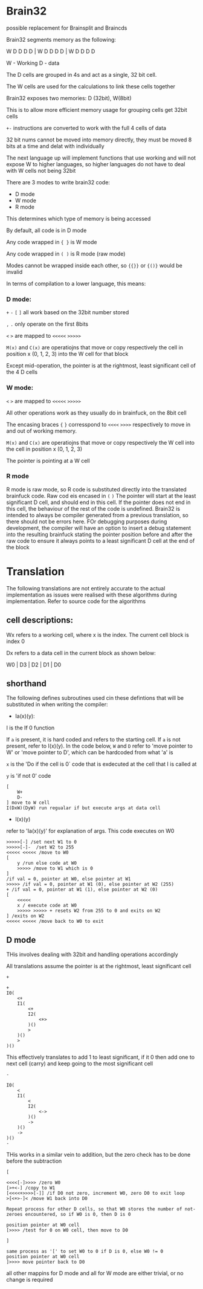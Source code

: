 # Brain32

possible replacement for Brainsplit and Braincds

Brain32 segments memory as the following:

W D D D D | W D D D D | W D D D D

W - Working
D - data

The D cells are grouped in 4s and act as a single, 32 bit cell.

The W cells are used for the calculations to link these cells together

Brain32 exposes two memories: D (32bit), W(8bit)

This is to allow more efficient memory usage for grouping cells get 32bit cells

`+-` instructions are converted to work with the full 4 cells of data

32 bit nums cannot be moved into memory directly, they must be moved 8 bits at a time and delat with individually

The next language up will implement functions that use working and will not expose W to higher languages, so higher languages do not have to deal with W cells not being 32bit



There are 3 modes to write brain32 code:
- D mode
- W mode
- R mode

This determines which type of memory is being accessed

By default, all code is in D mode

Any code wrapped in `{ }` is W mode

Any code wrapped in `( )` is R mode (raw mode)

Modes cannot be wrapped inside each other, so `{{}}` or `{()}` would be invalid

In terms of compilation to a lower language, this means:

### D mode:
`+` `-` `[` `]` all work based on the 32bit number stored

`,` `.` only operate on the first 8bits

`<` `>` are mapped to `<<<<<` `>>>>>`

`M(x)` and `C(x)` are operatiojns that move or copy respectively the cell in position x (0, 1, 2, 3) into the W cell for that block

Except mid-operation, the pointer is at the rightmost, least significant cell of the 4 D cells

### W mode:
`<` `>` are mapped to `<<<<<` `>>>>>`

All other operations work as they usually do in brainfuck, on the 8bit cell

The encasing braces `{` `}` corresspond to `<<<<` `>>>>` respectively to move in and out of working memory.

`M(x)` and `C(x)` are operatiojns that move or copy respectively the W cell into the cell in position x (0, 1, 2, 3)

The pointer is pointing at a W cell

### R mode
R mode is raw mode, so R code is substituted directly into the translated brainfuck code. Raw cod eis encased in `(` `)`
The pointer will start at the least significant D cell, and should end in this cell. If the pointer does not end in this cell, the behaviour of the rest of the code is undefined.
Brain32 is intended to always be compiler generated from a previous translation, so there should not be errors here. FOr debugging purposes during development, the compiler will have an option to insert a debug statement into the resulting brainfuck stating the pointer position before and after the raw code to ensure it always points to a least significant D cell at the end of the block


# Translation

The following translations are not entirely accurate to the actual implementation as issues were realised with these algorithms during implementation. Refer to source code for the algorithms

## cell descriptions:

Wx refers to a working cell, where x is the index. The current cell block is index 0

Dx refers to a data cell in the current block as shown below:

W0 | D3 | D2 | D1 | D0
## shorthand

The following defines subroutines used cin these defintions that will be substituted in when writing the compiler:

- Ia(x)(y):

I is the If 0 function

If `a` is present, it is hard coded and refers to the starting cell. If `a` is not present, refer to I(x)(y). In the code below, `W` and `D` refer to 'move pointer to W' or 'move pointer to D', which can be hardcoded from what 'a' is

`x` is the 'Do if the cell is 0` code that is exdecuted at the cell that I is called at

`y` is 'if not 0' code

```
[
    W+
    D-
] move to W cell
I(DxW)(DyW) run regualar if but execute args at data cell
```

- I(x)(y)

refer to 'Ia(x)(y)' for explanation of args. This code executes on W0
```
>>>>>[-] /set next W1 to 0
>>>>>[-]-  /set W2 to 255
<<<<< <<<<< /move to W0
[
    y /run else code at W0
    >>>>> /move to W1 which is 0
]
/if val = 0, pointer at W0, else pointer at W1
>>>>> /if val = 0, pointer at W1 (0), else pointer at W2 (255)
+ /if val = 0, pointer at W1 (1), else pointer at W2 (0)
[
    <<<<<
    x / execute code at W0
    >>>>> >>>>> + resets W2 from 255 to 0 and exits on W2
] /exits on W2
<<<<< <<<<< /move back to W0 to exit
```

## D mode
THis involves dealing with 32bit and handling operations accordingly

All translations assume the pointer is at the rightmost, least significant cell

`+`
```
+
I0(
    <+
    I1(
        <+
        I2(
            <+>
        )()
        >
    )()
    >
)()
```
This effectively translates to add 1 to least significant, if it 0 then add one to next cell (carry) and keep going to the most significant cell

`-`
```
I0(
    <
    I1(
        <
        I2(
            <->
        )()
        ->
    )()
    ->
)()
-
```
THis works in a similar vein to addition, but the zero check has to be done before the subtraction

`[`
```
<<<<[-]>>>> /zero W0
[>+<-] /copy to W1
[<<<<+>>>>[-]] /if D0 not zero, increment W0, zero D0 to exit loop
>[<+>-]< /move W1 back into D0

Repeat process for other D cells, so that W0 stores the number of not-zeroes encountered, so if W0 is 0, then D is 0

position pointer at W0 cell
[>>>> /test for 0 on W0 cell, then move to D0
```

`]`
```
same process as '[' to set W0 to 0 if D is 0, else W0 != 0
position pointer at W0 cell
]>>>> move pointer back to D0
```

all other mappins for D mode and all for W mode are either trivial, or no change is required